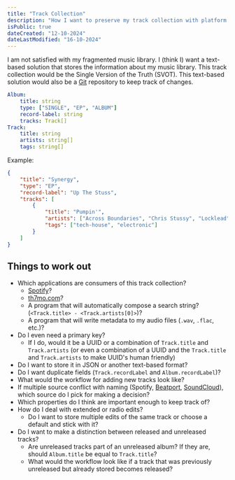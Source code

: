 ```yaml
---
title: "Track Collection"
description: "How I want to preserve my track collection with platform independence"
isPublic: true
dateCreated: "12-10-2024"
dateLastModified: "16-10-2024"
---
```


I am not satisfied with my fragmented music library. I (think I) want a
text-based solution that stores the information about my music library. This
track collection would be the Single Version of the Truth (SVOT). This
text-based solution would also be a [Git](git) repository to keep track of
changes.

```yaml
Album:
    title: string
    type: ["SINGLE", "EP", "ALBUM"]
    record-label: string
    tracks: Track[]
Track:
    title: string
    artists: string[]
    tags: string[]
```

Example:

```json
{
    "title": "Synergy",
    "type": "EP",
    "record-label": "Up The Stuss",
    "tracks": [
        {
            "title": "Pumpin'",
            "artists": ["Across Boundaries", "Chris Stussy", "Locklead"],
            "tags": ["tech-house", "electronic"]
        }
    ]
}
```

## Things to work out

* Which applications are consumers of this track collection?
    * [Spotify](https://www.spotify.com)?
    * [th7mo.com](https://th7mo.com)?
    * A program that will automatically compose a search string?
      (`<Track.title> - <Track.artists[0]>`)?
    * A program that will write metadata to my audio files
      (`.wav`, `.flac`, etc.)?
* Do I even need a primary key?
    * If I do, would it be a UUID or a combination of `Track.title` and
      `Track.artists` (or even a combination of a UUID and the `Track.title`
      and `Track.artists` to make UUID's human friendly)
* Do I want to store it in JSON or another text-based format?
* Do I want duplicate fields (`Track.recordLabel` and `Album.recordLabel`)?
* What would the workflow for adding new tracks look like?
* If multiple source conflict with naming (Spotify,
  [Beatport](https://www.beatport.com), [SoundCloud](https://soundcloud.com)),
  which source do I pick for making a decision?
* Which properties do I think are important enough to keep track of?
* How do I deal with extended or radio edits?
    * Do I want to store multiple edits of the same track or choose a default
      and stick with it?
* Do I want to make a distinction between released and unreleased tracks?
    * Are unreleased tracks part of an unreleased album? If they are, should
      `Album.title` be equal to `Track.title`?
    * What would the workflow look like if a track that was previously
      unreleased but already stored becomes released?
